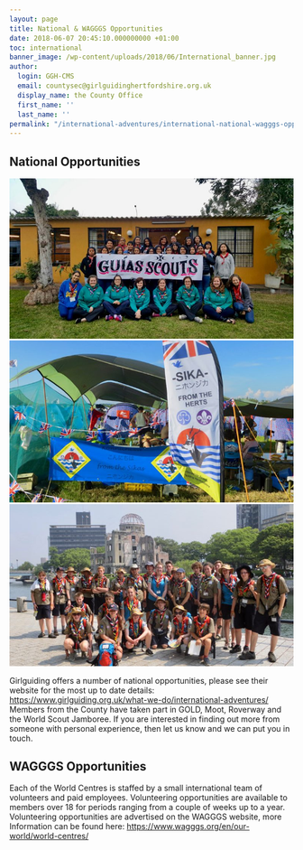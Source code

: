 ```yaml
---
layout: page
title: National & WAGGGS Opportunities
date: 2018-06-07 20:45:10.000000000 +01:00
toc: international
banner_image: /wp-content/uploads/2018/06/International_banner.jpg
author:
  login: GGH-CMS
  email: countysec@girlguidinghertfordshire.org.uk
  display_name: the County Office
  first_name: ''
  last_name: ''
permalink: "/international-adventures/international-national-wagggs-opportunities/"
---
```


<h2>National Opportunities</h2>
<div class="single-slider">
<div class="item"><img src="/wp-content/uploads/2018/06/Guias-750x422.jpg" alt="GTA V"></div>
<div class="item"><img src="/wp-content/uploads/2018/06/Sika-WSJ-2015-750x427.jpg" alt="GTA V"></div>
<div class="item"><img src="/wp-content/uploads/2018/06/Hiroshima-750x427.jpg" alt="GTA V"></div>
</div>
<p>Girlguiding offers a number of national opportunities, please see their website for the most up to date details: <a href="https://www.girlguiding.org.uk/what-we-do/international-adventures/" target="_blank" rel="noopener">https://www.girlguiding.org.uk/what-we-do/international-adventures/</a> Members from the County have taken part in GOLD, Moot, Roverway and the World Scout Jamboree. If you are interested in finding out more from someone with personal experience, then let us know and we can put you in touch.<span class="Apple-converted-space"> </span></p>
<h2>WAGGGS Opportunities</h2>
<p>Each of the World Centres is staffed by a small international team of volunteers and paid employees. Volunteering opportunities are available to members over 18 for periods ranging from a couple of weeks up to a year. Volunteering opportunities are advertised on the WAGGGS website, more Information can be found here: <a href="https://www.wagggs.org/en/our-world/world-centres/" target="_blank" rel="noopener">https://www.wagggs.org/en/our-world/world-centres/</a></p>

